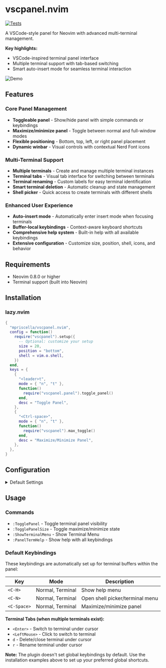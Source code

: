 # vscpanel.nvim

[![Tests](https://github.com/mpriscella/vscpanel.nvim/actions/workflows/test.yaml/badge.svg)](https://github.com/mpriscella/vscpanel.nvim/actions/workflows/test.yaml)

A VSCode-style panel for Neovim with advanced multi-terminal management.

**Key highlights:**

- VSCode-inspired terminal panel interface
- Multiple terminal support with tab-based switching
- Smart auto-insert mode for seamless terminal interaction

![Demo](https://github.com/user-attachments/assets/6f7977ac-414b-420b-883d-f06fe9f07879)

## Features

### Core Panel Management

- **Toggleable panel** - Show/hide panel with simple commands or keybindings
- **Maximize/minimize panel** - Toggle between normal and full-window modes
- **Flexible positioning** - Bottom, top, left, or right panel placement
- **Dynamic winbar** - Visual controls with contextual Nerd Font icons

### Multi-Terminal Support

- **Multiple terminals** - Create and manage multiple terminal instances
- **Terminal tabs** - Visual tab interface for switching between terminals
- **Terminal renaming** - Custom labels for easy terminal identification
- **Smart terminal deletion** - Automatic cleanup and state management
- **Shell picker** - Quick access to create terminals with different shells

### Enhanced User Experience

- **Auto-insert mode** - Automatically enter insert mode when focusing terminals
- **Buffer-local keybindings** - Context-aware keyboard shortcuts
- **Comprehensive help system** - Built-in help with all available keybindings
- **Extensive configuration** - Customize size, position, shell, icons, and behavior

## Requirements

- Neovim 0.8.0 or higher
- Terminal support (built into Neovim)

## Installation

### lazy.nvim

```lua
{
  "mpriscella/vscpanel.nvim",
  config = function()
    require("vscpanel").setup({
      -- Optional: customize your setup
      size = 20,
      position = "bottom",
      shell = vim.o.shell,
    })
  end,
  keys = {
    {
      "<leader>t",
      mode = { "n", "t" },
      function()
        require("vscpanel.panel").toggle_panel()
      end,
      desc = "Toggle Panel",
    },
    {
      "<Ctrl-space>",
      mode = { "n", "t" },
      function()
        require("vscpanel").max_toggle()
      end,
      desc = "Maximize/Minimize Panel",
    },
  },
}
```

## Configuration

<details><summary>Default Settings</summary>

```lua
--- @class vscpanel.Config
--- @field icons vscpanel.Config.Icons?
--- @field shell string? The path to an executable shell.
--- @field size integer? The size of the panel when the position is "bottom" or "top".
--- @field position string? The position of the panel. Either "bottom" (default), "top", "left", or "right".

--- @class vscpanel.Config.Icons
--- @field panel vscpanel.Config.Icons.Panel?
--- @field terminal vscpanel.Config.Icons.Terminal?

--- @class vscpanel.Config.Icons.Panel
--- @field hide_panel string?
--- @field toggle_panel_size string?

--- @class vscpanel.Config.Icons.Terminal
--- @field close_terminal string?
--- @field help string?
--- @field launch_profile string?
--- @field new_terminal string?

--- @type vscpanel.Config
local defaults = {
  size = 18,
  shell = vim.o.shell,
  position = "bottom",
  icons = {
    panel = {
      hide_panel = "",
      toggle_panel_size = " ",
    },
    terminal = {
      close_terminal = "",
      help = "󰋖",
      launch_profile = "",
      new_terminal = "",
    },
  },
}
```

</details>

## Usage

### Commands

- `:TogglePanel` - Toggle terminal panel visibility
- `:TogglePanelSize` - Toggle maximize/minimize state
- `:ShowTerminalMenu` - Show Terminal Menu
- `:PanelTermHelp` - Show help with all keybindings

### Default Keybindings

These keybindings are automatically set up for terminal buffers within the panel:

| Key         | Mode             | Description                     |
| ----------- | ---------------- | --------------------------------|
| `<C-H>`     | Normal, Terminal | Show help menu                  |
| `<C-N>`     | Normal, Terminal | Open shell picker/terminal menu |
| `<C-Space>` | Normal, Terminal | Maximize/minimize panel         |

**Terminal Tabs (when multiple terminals exist):**

- `<Enter>` - Switch to terminal under cursor
- `<LeftMouse>` - Click to switch to terminal
- `d` - Delete/close terminal under cursor
- `r` - Rename terminal under cursor

**Note:** The plugin doesn't set global keybindings by default. Use the
installation examples above to set up your preferred global shortcuts.
